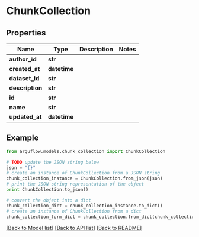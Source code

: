 # ChunkCollection


## Properties

Name | Type | Description | Notes
------------ | ------------- | ------------- | -------------
**author_id** | **str** |  | 
**created_at** | **datetime** |  | 
**dataset_id** | **str** |  | 
**description** | **str** |  | 
**id** | **str** |  | 
**name** | **str** |  | 
**updated_at** | **datetime** |  | 

## Example

```python
from arguflow.models.chunk_collection import ChunkCollection

# TODO update the JSON string below
json = "{}"
# create an instance of ChunkCollection from a JSON string
chunk_collection_instance = ChunkCollection.from_json(json)
# print the JSON string representation of the object
print ChunkCollection.to_json()

# convert the object into a dict
chunk_collection_dict = chunk_collection_instance.to_dict()
# create an instance of ChunkCollection from a dict
chunk_collection_form_dict = chunk_collection.from_dict(chunk_collection_dict)
```
[[Back to Model list]](../README.md#documentation-for-models) [[Back to API list]](../README.md#documentation-for-api-endpoints) [[Back to README]](../README.md)


